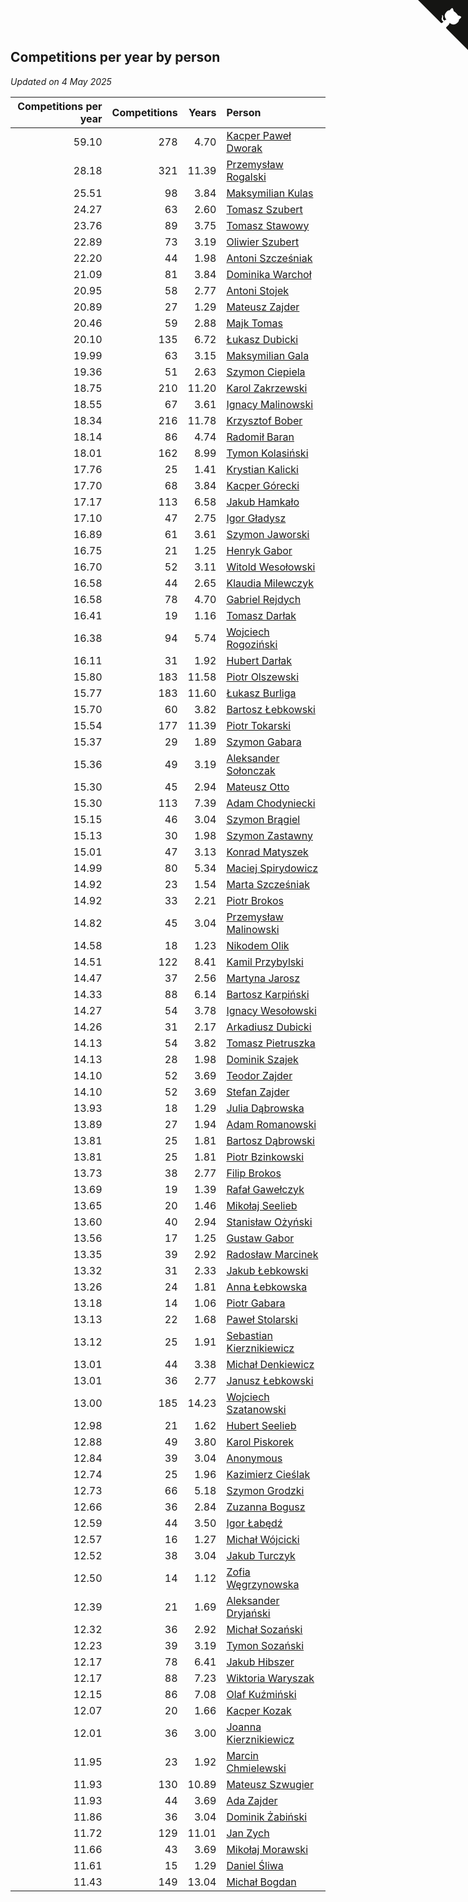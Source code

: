 ## Competitions per year by person

*Updated on  4 May 2025*

| Competitions per year | Competitions | Years | Person |
| ---: | ---: | ---: | :--- |
| 59.10 | 278 | 4.70 | [Kacper Paweł Dworak](https://www.worldcubeassociation.org/persons/2020DWOR01) |
| 28.18 | 321 | 11.39 | [Przemysław Rogalski](https://www.worldcubeassociation.org/persons/2013ROGA02) |
| 25.51 | 98 | 3.84 | [Maksymilian Kulas](https://www.worldcubeassociation.org/persons/2021KULA02) |
| 24.27 | 63 | 2.60 | [Tomasz Szubert](https://www.worldcubeassociation.org/persons/2022SZUB02) |
| 23.76 | 89 | 3.75 | [Tomasz Stawowy](https://www.worldcubeassociation.org/persons/2021STAW01) |
| 22.89 | 73 | 3.19 | [Oliwier Szubert](https://www.worldcubeassociation.org/persons/2022SZUB01) |
| 22.20 | 44 | 1.98 | [Antoni Szcześniak](https://www.worldcubeassociation.org/persons/2023SZCZ04) |
| 21.09 | 81 | 3.84 | [Dominika Warchoł](https://www.worldcubeassociation.org/persons/2021WARC01) |
| 20.95 | 58 | 2.77 | [Antoni Stojek](https://www.worldcubeassociation.org/persons/2022STOJ03) |
| 20.89 | 27 | 1.29 | [Mateusz Zajder](https://www.worldcubeassociation.org/persons/2024ZAJD01) |
| 20.46 | 59 | 2.88 | [Majk Tomas](https://www.worldcubeassociation.org/persons/2022TOMA05) |
| 20.10 | 135 | 6.72 | [Łukasz Dubicki](https://www.worldcubeassociation.org/persons/2018DUBI01) |
| 19.99 | 63 | 3.15 | [Maksymilian Gala](https://www.worldcubeassociation.org/persons/2022GALA01) |
| 19.36 | 51 | 2.63 | [Szymon Ciepiela](https://www.worldcubeassociation.org/persons/2022CIEP01) |
| 18.75 | 210 | 11.20 | [Karol Zakrzewski](https://www.worldcubeassociation.org/persons/2014ZAKR01) |
| 18.55 | 67 | 3.61 | [Ignacy Malinowski](https://www.worldcubeassociation.org/persons/2021MALI02) |
| 18.34 | 216 | 11.78 | [Krzysztof Bober](https://www.worldcubeassociation.org/persons/2013BOBE01) |
| 18.14 | 86 | 4.74 | [Radomił Baran](https://www.worldcubeassociation.org/persons/2020BARA02) |
| 18.01 | 162 | 8.99 | [Tymon Kolasiński](https://www.worldcubeassociation.org/persons/2016KOLA02) |
| 17.76 | 25 | 1.41 | [Krystian Kalicki](https://www.worldcubeassociation.org/persons/2023KALI10) |
| 17.70 | 68 | 3.84 | [Kacper Górecki](https://www.worldcubeassociation.org/persons/2021GORE01) |
| 17.17 | 113 | 6.58 | [Jakub Hamkało](https://www.worldcubeassociation.org/persons/2018HAMK01) |
| 17.10 | 47 | 2.75 | [Igor Gładysz](https://www.worldcubeassociation.org/persons/2022GLAD01) |
| 16.89 | 61 | 3.61 | [Szymon Jaworski](https://www.worldcubeassociation.org/persons/2021JAWO01) |
| 16.75 | 21 | 1.25 | [Henryk Gabor](https://www.worldcubeassociation.org/persons/2024GABO02) |
| 16.70 | 52 | 3.11 | [Witold Wesołowski](https://www.worldcubeassociation.org/persons/2022WESO01) |
| 16.58 | 44 | 2.65 | [Klaudia Milewczyk](https://www.worldcubeassociation.org/persons/2022MILE05) |
| 16.58 | 78 | 4.70 | [Gabriel Rejdych](https://www.worldcubeassociation.org/persons/2020REJD01) |
| 16.41 | 19 | 1.16 | [Tomasz Darłak](https://www.worldcubeassociation.org/persons/2024DARL01) |
| 16.38 | 94 | 5.74 | [Wojciech Rogoziński](https://www.worldcubeassociation.org/persons/2019ROGO04) |
| 16.11 | 31 | 1.92 | [Hubert Darłak](https://www.worldcubeassociation.org/persons/2023DARL03) |
| 15.80 | 183 | 11.58 | [Piotr Olszewski](https://www.worldcubeassociation.org/persons/2013OLSZ02) |
| 15.77 | 183 | 11.60 | [Łukasz Burliga](https://www.worldcubeassociation.org/persons/2013BURL01) |
| 15.70 | 60 | 3.82 | [Bartosz Łebkowski](https://www.worldcubeassociation.org/persons/2021LEBK01) |
| 15.54 | 177 | 11.39 | [Piotr Tokarski](https://www.worldcubeassociation.org/persons/2013TOKA01) |
| 15.37 | 29 | 1.89 | [Szymon Gabara](https://www.worldcubeassociation.org/persons/2023GABA01) |
| 15.36 | 49 | 3.19 | [Aleksander Sołonczak](https://www.worldcubeassociation.org/persons/2022SOLO01) |
| 15.30 | 45 | 2.94 | [Mateusz Otto](https://www.worldcubeassociation.org/persons/2022OTTO01) |
| 15.30 | 113 | 7.39 | [Adam Chodyniecki](https://www.worldcubeassociation.org/persons/2017CHOD02) |
| 15.15 | 46 | 3.04 | [Szymon Brągiel](https://www.worldcubeassociation.org/persons/2022BRAG03) |
| 15.13 | 30 | 1.98 | [Szymon Zastawny](https://www.worldcubeassociation.org/persons/2023ZAST01) |
| 15.01 | 47 | 3.13 | [Konrad Matyszek](https://www.worldcubeassociation.org/persons/2022MATY02) |
| 14.99 | 80 | 5.34 | [Maciej Spirydowicz](https://www.worldcubeassociation.org/persons/2020SPIR01) |
| 14.92 | 23 | 1.54 | [Marta Szcześniak](https://www.worldcubeassociation.org/persons/2023SZCZ07) |
| 14.92 | 33 | 2.21 | [Piotr Brokos](https://www.worldcubeassociation.org/persons/2023BROK01) |
| 14.82 | 45 | 3.04 | [Przemysław Malinowski](https://www.worldcubeassociation.org/persons/2022MALI01) |
| 14.58 | 18 | 1.23 | [Nikodem Olik](https://www.worldcubeassociation.org/persons/2024OLIK01) |
| 14.51 | 122 | 8.41 | [Kamil Przybylski](https://www.worldcubeassociation.org/persons/2016PRZY01) |
| 14.47 | 37 | 2.56 | [Martyna Jarosz](https://www.worldcubeassociation.org/persons/2022JARO01) |
| 14.33 | 88 | 6.14 | [Bartosz Karpiński](https://www.worldcubeassociation.org/persons/2019KARP03) |
| 14.27 | 54 | 3.78 | [Ignacy Wesołowski](https://www.worldcubeassociation.org/persons/2021WESO01) |
| 14.26 | 31 | 2.17 | [Arkadiusz Dubicki](https://www.worldcubeassociation.org/persons/2023DUBI01) |
| 14.13 | 54 | 3.82 | [Tomasz Pietruszka](https://www.worldcubeassociation.org/persons/2021PIET01) |
| 14.13 | 28 | 1.98 | [Dominik Szajek](https://www.worldcubeassociation.org/persons/2023SZAJ01) |
| 14.10 | 52 | 3.69 | [Teodor Zajder](https://www.worldcubeassociation.org/persons/2021ZAJD03) |
| 14.10 | 52 | 3.69 | [Stefan Zajder](https://www.worldcubeassociation.org/persons/2021ZAJD02) |
| 13.93 | 18 | 1.29 | [Julia Dąbrowska](https://www.worldcubeassociation.org/persons/2024DABR01) |
| 13.89 | 27 | 1.94 | [Adam Romanowski](https://www.worldcubeassociation.org/persons/2023ROMA10) |
| 13.81 | 25 | 1.81 | [Bartosz Dąbrowski](https://www.worldcubeassociation.org/persons/2023DABR07) |
| 13.81 | 25 | 1.81 | [Piotr Bzinkowski](https://www.worldcubeassociation.org/persons/2023BZIN01) |
| 13.73 | 38 | 2.77 | [Filip Brokos](https://www.worldcubeassociation.org/persons/2022BROK03) |
| 13.69 | 19 | 1.39 | [Rafał Gawełczyk](https://www.worldcubeassociation.org/persons/2023GAWE01) |
| 13.65 | 20 | 1.46 | [Mikołaj Seelieb](https://www.worldcubeassociation.org/persons/2023SEEL04) |
| 13.60 | 40 | 2.94 | [Stanisław Ożyński](https://www.worldcubeassociation.org/persons/2022OZYN01) |
| 13.56 | 17 | 1.25 | [Gustaw Gabor](https://www.worldcubeassociation.org/persons/2024GABO01) |
| 13.35 | 39 | 2.92 | [Radosław Marcinek](https://www.worldcubeassociation.org/persons/2022MARC05) |
| 13.32 | 31 | 2.33 | [Jakub Łebkowski](https://www.worldcubeassociation.org/persons/2023LEBK01) |
| 13.26 | 24 | 1.81 | [Anna Łebkowska](https://www.worldcubeassociation.org/persons/2023LEBK04) |
| 13.18 | 14 | 1.06 | [Piotr Gabara](https://www.worldcubeassociation.org/persons/2024GABA02) |
| 13.13 | 22 | 1.68 | [Paweł Stolarski](https://www.worldcubeassociation.org/persons/2023STOL04) |
| 13.12 | 25 | 1.91 | [Sebastian Kierznikiewicz](https://www.worldcubeassociation.org/persons/2023KIER02) |
| 13.01 | 44 | 3.38 | [Michał Denkiewicz](https://www.worldcubeassociation.org/persons/2021DENK01) |
| 13.01 | 36 | 2.77 | [Janusz Łebkowski](https://www.worldcubeassociation.org/persons/2022LEBK01) |
| 13.00 | 185 | 14.23 | [Wojciech Szatanowski](https://www.worldcubeassociation.org/persons/2011SZAT01) |
| 12.98 | 21 | 1.62 | [Hubert Seelieb](https://www.worldcubeassociation.org/persons/2023SEEL02) |
| 12.88 | 49 | 3.80 | [Karol Piskorek](https://www.worldcubeassociation.org/persons/2021PISK01) |
| 12.84 | 39 | 3.04 | [Anonymous](https://www.worldcubeassociation.org/persons/2022ANON03) |
| 12.74 | 25 | 1.96 | [Kazimierz Cieślak](https://www.worldcubeassociation.org/persons/2023CIES01) |
| 12.73 | 66 | 5.18 | [Szymon Grodzki](https://www.worldcubeassociation.org/persons/2020GROD01) |
| 12.66 | 36 | 2.84 | [Zuzanna Bogusz](https://www.worldcubeassociation.org/persons/2022BOGU01) |
| 12.59 | 44 | 3.50 | [Igor Łabędź](https://www.worldcubeassociation.org/persons/2021LABE01) |
| 12.57 | 16 | 1.27 | [Michał Wójcicki](https://www.worldcubeassociation.org/persons/2024WOJC01) |
| 12.52 | 38 | 3.04 | [Jakub Turczyk](https://www.worldcubeassociation.org/persons/2022TURC02) |
| 12.50 | 14 | 1.12 | [Zofia Węgrzynowska](https://www.worldcubeassociation.org/persons/2024WEGR01) |
| 12.39 | 21 | 1.69 | [Aleksander Dryjański](https://www.worldcubeassociation.org/persons/2023DRYJ01) |
| 12.32 | 36 | 2.92 | [Michał Sozański](https://www.worldcubeassociation.org/persons/2022SOZA02) |
| 12.23 | 39 | 3.19 | [Tymon Sozański](https://www.worldcubeassociation.org/persons/2022SOZA01) |
| 12.17 | 78 | 6.41 | [Jakub Hibszer](https://www.worldcubeassociation.org/persons/2018HIBS01) |
| 12.17 | 88 | 7.23 | [Wiktoria Waryszak](https://www.worldcubeassociation.org/persons/2018WARY01) |
| 12.15 | 86 | 7.08 | [Olaf Kuźmiński](https://www.worldcubeassociation.org/persons/2018KUZM02) |
| 12.07 | 20 | 1.66 | [Kacper Kozak](https://www.worldcubeassociation.org/persons/2023KOZA05) |
| 12.01 | 36 | 3.00 | [Joanna Kierznikiewicz](https://www.worldcubeassociation.org/persons/2022KIER01) |
| 11.95 | 23 | 1.92 | [Marcin Chmielewski](https://www.worldcubeassociation.org/persons/2023CHMI01) |
| 11.93 | 130 | 10.89 | [Mateusz Szwugier](https://www.worldcubeassociation.org/persons/2014SZWU01) |
| 11.93 | 44 | 3.69 | [Ada Zajder](https://www.worldcubeassociation.org/persons/2021ZAJD01) |
| 11.86 | 36 | 3.04 | [Dominik Żabiński](https://www.worldcubeassociation.org/persons/2022ZABI01) |
| 11.72 | 129 | 11.01 | [Jan Zych](https://www.worldcubeassociation.org/persons/2014ZYCH01) |
| 11.66 | 43 | 3.69 | [Mikołaj Morawski](https://www.worldcubeassociation.org/persons/2021MORA01) |
| 11.61 | 15 | 1.29 | [Daniel Śliwa](https://www.worldcubeassociation.org/persons/2024SLIW01) |
| 11.43 | 149 | 13.04 | [Michał Bogdan](https://www.worldcubeassociation.org/persons/2012BOGD01) |


<a href="https://github.com/maxidragon/wca_statistics_pl" class="github-corner" aria-label="View source on Github"><svg width="80" height="80" viewBox="0 0 250 250" style="fill:#151513; color:#fff; position: absolute; top: 0; border: 0; right: 0;" aria-hidden="true"><path d="M0,0 L115,115 L130,115 L142,142 L250,250 L250,0 Z"></path><path d="M128.3,109.0 C113.8,99.7 119.0,89.6 119.0,89.6 C122.0,82.7 120.5,78.6 120.5,78.6 C119.2,72.0 123.4,76.3 123.4,76.3 C127.3,80.9 125.5,87.3 125.5,87.3 C122.9,97.6 130.6,101.9 134.4,103.2" fill="currentColor" style="transform-origin: 130px 106px;" class="octo-arm"></path><path d="M115.0,115.0 C114.9,115.1 118.7,116.5 119.8,115.4 L133.7,101.6 C136.9,99.2 139.9,98.4 142.2,98.6 C133.8,88.0 127.5,74.4 143.8,58.0 C148.5,53.4 154.0,51.2 159.7,51.0 C160.3,49.4 163.2,43.6 171.4,40.1 C171.4,40.1 176.1,42.5 178.8,56.2 C183.1,58.6 187.2,61.8 190.9,65.4 C194.5,69.0 197.7,73.2 200.1,77.6 C213.8,80.2 216.3,84.9 216.3,84.9 C212.7,93.1 206.9,96.0 205.4,96.6 C205.1,102.4 203.0,107.8 198.3,112.5 C181.9,128.9 168.3,122.5 157.7,114.1 C157.9,116.9 156.7,120.9 152.7,124.9 L141.0,136.5 C139.8,137.7 141.6,141.9 141.8,141.8 Z" fill="currentColor" class="octo-body"></path></svg></a><style>.github-corner:hover .octo-arm{animation:octocat-wave 560ms ease-in-out}@keyframes octocat-wave{0%,100%{transform:rotate(0)}20%,60%{transform:rotate(-25deg)}40%,80%{transform:rotate(10deg)}}@media (max-width:500px){.github-corner:hover .octo-arm{animation:none}.github-corner .octo-arm{animation:octocat-wave 560ms ease-in-out}}</style>
